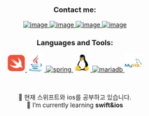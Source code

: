 <h3 align="center">Contact me:</h3>
<p align="center">
<a href="mailto:junu0516@kakao.com">
<img src="https://img.shields.io/badge/Gmail-junu0516@kakao.com-lightgray?style=flat-square&logo=Gmail&logoColor=white&labelColor=d14836&link=mailto:junu0516@kakao.com" alt="image"/>
</a>
<a href="https://www.instagram.com/junu0516/">
<img src="https://img.shields.io/badge/Instagram-junu0516-lightgray?style=flat-square&logo=instagram&logoColor=white&labelColor=ff69b4&link=https://www.instagram.com/junu0516/" alt="image"/>
</a>
<a href="http://qr.kakao.com/talk/a1jeWLUbSSgUxwgu9EVSdXshY5g-">
<img src="https://img.shields.io/badge/Kakaotalk-junu0516-lightgray?style=flat-square&logo=kakaotalk&logoColor=white&labelColor=yellow&link=http://qr.kakao.com/talk/a1jeWLUbSSgUxwgu9EVSdXshY5g-" alt="image"/>
</a>
   <a href="https://www.linkedin.com/in/junu0516/">
<img src="https://img.shields.io/badge/LinkedIn-junu0516-lightgray?style=flat-square&logo=Linkedin&logoColor=white&labelColor=blue&link=https://www.linkedin.com/in/junu0516/" alt="image"/>
   </a>
</p>
<h3 align="center">Languages and Tools:</h3>
<p align="center"><a href="https://developer.apple.com/swift/" target="_blank" rel="noreferrer"> <img src="https://raw.githubusercontent.com/devicons/devicon/master/icons/swift/swift-original.svg" alt="swift" width="40" height="40"/> </a> <a href="https://www.java.com" target="_blank" rel="noreferrer"> <img src="https://raw.githubusercontent.com/devicons/devicon/master/icons/java/java-original.svg" alt="java" width="40" height="40"/> </a><a href="https://spring.io/" target="_blank" rel="noreferrer"> <img src="https://www.vectorlogo.zone/logos/springio/springio-icon.svg" alt="spring" width="40" height="40"/> </a> <a href="https://www.linux.org/" target="_blank" rel="noreferrer"> <img src="https://raw.githubusercontent.com/devicons/devicon/master/icons/linux/linux-original.svg" alt="linux" width="40" height="40"/> </a> <a href="https://mariadb.org/" target="_blank" rel="noreferrer"> <img src="https://www.vectorlogo.zone/logos/mariadb/mariadb-icon.svg" alt="mariadb" width="40" height="40"/> </a> <a href="https://www.mysql.com/" target="_blank" rel="noreferrer"> <img src="https://raw.githubusercontent.com/devicons/devicon/master/icons/mysql/mysql-original-wordmark.svg" alt="mysql" width="40" height="40"/> </a>   </p>
   <br>
<p align="center">
   <span>🌱 현재 스위프트와 ios를 공부하고 있습니다.</span><br>
   <span>🌱 I’m currently learning <b>swift&ios</b></span>
 </p>
<!--  <p align="center">  
   <img src="https://camo.githubusercontent.com/d3e6d4833b5ed405cb2ec00f572421142229bef1e7fb165d9c3b7327765ada93/68747470733a2f2f6769746875622d726561646d652d73746174732e76657263656c2e6170702f6170693f757365726e616d653d6a756e7530353136" alt="My GitHub stats" data-canonical-src="https://github-readme-stats.vercel.app/api?username=junu0516" style="max-width: 100%;">
 
   
   </p> -->

<!--
<h3 align="left">Connect with me:</h3>
<p align="left">
<a href="https://linkedin.com/in/junu0516" target="blank"><img align="center" src="https://raw.githubusercontent.com/rahuldkjain/github-profile-readme-generator/master/src/images/icons/Social/linked-in-alt.svg" alt="junu0516" height="30" width="40" /></a>
<a href="https://instagram.com/junu0516" target="blank"><img align="center" src="https://raw.githubusercontent.com/rahuldkjain/github-profile-readme-generator/master/src/images/icons/Social/instagram.svg" alt="junu0516" height="30" width="40" /></a>
</p>
-->

